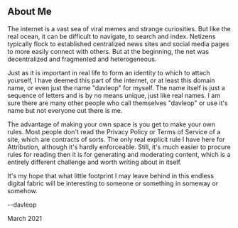 ## About Me

The internet is a vast sea of viral memes and strange curiosities. But like the real
ocean, it can be difficult to navigate, to search and index. Netizens typically flock to
established centralized news sites and social media pages to more easily connect with
others. But at the beginning, the net was decentralized and fragmented and heterogeneous. 

Just as it is important in real life to form an identity to which to attach yourself, I
have deemed this part of the internet, or at least this domain name, or even just the name
"davleop" for myself. The name itself is just a sequence of letters and is by no means
unique, just like real names. I am sure there are many other people who call themselves
"davleop" or use it's name but not everyone out there is me. 

The advantage of making your own space is you get to make your own rules. Most people
don't read the Privacy Policy or Terms of Service of a site, which are contracts of sorts.
The only real explicit rule I have here for Attribution, although it's hardly enforceable.
Still, it's much easier to procure rules for reading then it is for generating and
moderating content, which is a entirely different challenge and worth writing about in
itself. 

It's my hope that what little footprint I may leave behind in this endless digital fabric
will be interesting to someone or something in someway or somehow. 

--davleop

March 2021

